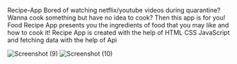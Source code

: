  Recipe-App
 Bored of watching netflix/youtube videos during quarantine? Wanna cook something but have no idea to cook? Then this app is for you! Food Recipe App presents you the ingredients of food that you may like and how to cook it!
 Recipe App is created with the help of HTML CSS JavaScript and fetching data with the help of Api

![Screenshot (9)](https://user-images.githubusercontent.com/93308342/185562854-f3703804-2935-43b0-8fcc-a7faa19c3cb9.png)
![Screenshot (10)](https://user-images.githubusercontent.com/93308342/185562884-c20cdbe5-3743-4bcf-9740-bd8bbafca60b.png)


